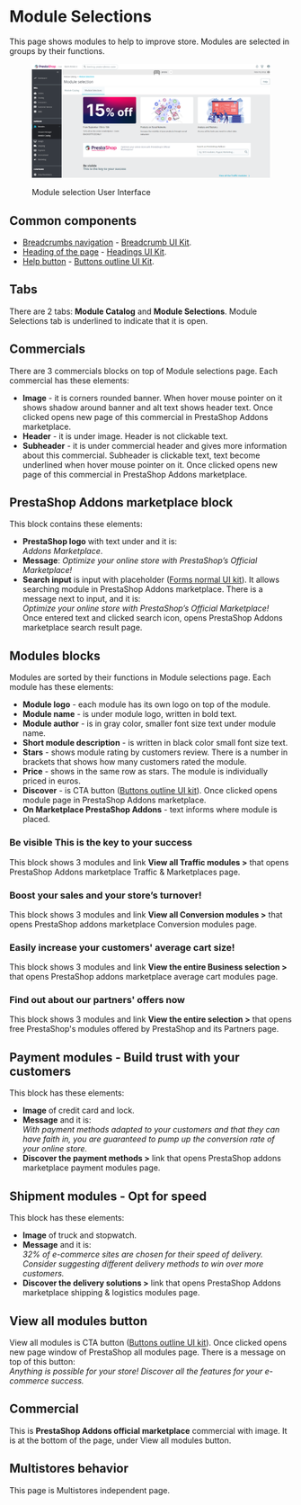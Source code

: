 # Module Selections

This page shows modules to help to improve store. Modules are selected in groups by their functions.

<figure><img src="../../../../../.gitbook/assets/image (97).png" alt=""><figcaption><p>Module selection User Interface</p></figcaption></figure>

## Common components

* ​[Breadcrumbs navigation](https://app.gitbook.com/o/-MAz0PPl5s9ulE9xyliu/s/eRh5ljXXvELkmmdiRmg8/\~/changes/bFfZ6x0W3PrldLavAttl/functional-documentation/ux-ui/common-components/breadcrumbs) - [Breadcrumb UI Kit](https://build.prestashop.com/prestashop-ui-kit/?path=/story/breadcrumb--breadcrumb).
* [Heading of the page](https://app.gitbook.com/o/-MAz0PPl5s9ulE9xyliu/s/eRh5ljXXvELkmmdiRmg8/\~/changes/bFfZ6x0W3PrldLavAttl/functional-documentation/ux-ui/common-components/heading-of-the-page) - [Headings UI Kit](https://build.prestashop.com/prestashop-ui-kit/?path=/story/headings--headings).
* ​[Help button](https://app.gitbook.com/o/-MAz0PPl5s9ulE9xyliu/s/eRh5ljXXvELkmmdiRmg8/\~/changes/bFfZ6x0W3PrldLavAttl/functional-documentation/ux-ui/common-components/help-button) - [Buttons outline UI Kit](https://build.prestashop.com/prestashop-ui-kit/?path=/story/buttons--outline).

## Tabs

There are 2 tabs: **Module Catalog** and **Module Selections**. Module Selections tab is underlined to indicate that it is open.

## Commercials

There are 3 commercials blocks on top of Module selections page. Each commercial has these elements:&#x20;

* **Image** - it is corners rounded banner. When hover mouse pointer on it shows shadow around banner and alt text shows header text. Once clicked opens new page of this commercial in PrestaShop Addons marketplace.
* &#x20;**Header** -  it is under image. Header is not clickable text.
* **Subheader** -  it is under commercial header and gives more information about this commercial. Subheader is clickable text, text become underlined when hover mouse pointer on it. Once clicked opens new page of this commercial in PrestaShop Addons marketplace.

## **PrestaShop Addons marketplace block**

This block contains these elements:

* **PrestaShop logo** with text under and it is: \
  _Addons Marketplace_.
* **Message**: _Optimize your online store with PrestaShop’s Official Marketplace!_
* **Search input** is input with placeholder ([Forms normal UI kit](https://build.prestashop.com/prestashop-ui-kit/?path=/story/forms--normal)). It allows searching module in PrestaShop Addons marketplace. There is a message next to input, and it is: \
  _Optimize your online store with PrestaShop’s Official Marketplace!_\
  Once entered text and clicked search icon, opens PrestaShop Addons marketplace search result page.&#x20;

## Modules blocks

Modules are sorted by their functions in Module selections page. Each module has these elements:

* **Module logo** - each module has its own logo on top of the module.
* **Module name** - is under module logo, written in bold text.
* **Module author** - is in gray color, smaller font size text under module name.
* **Short module description** - is written in black color small font size text.
* **Stars** - shows module rating by customers review. There is a number in brackets that shows how many customers rated the module.
* **Price** -  shows in the same row as stars. The module is individually priced in euros.
* **Discover** - is CTA button ([Buttons outline UI kit](https://build.prestashop.com/prestashop-ui-kit/?path=/story/buttons--outline)). Once clicked opens module page in PrestaShop Addons marketplace.
* **On Marketplace PrestaShop Addons** - text informs where module is placed.

### Be visible This is the key to your success

This block shows 3 modules and link **View all Traffic modules >** that opens PrestaShop Addons marketplace Traffic & Marketplaces page.

### Boost your sales and your store’s turnover!

This block shows 3 modules and link **View all Conversion modules >** that opens PrestaShop addons marketplace Conversion modules page.

### Easily increase your customers' average cart size!

This block shows 3 modules and link **View the entire Business selection >** that opens PrestaShop addons marketplace average cart modules page.

### Find out about our partners' offers now

This block shows 3 modules and link **View the entire selection >** that opens free PrestaShop's modules offered by PrestaShop and its Partners page.

## Payment modules - Build trust with your customers

This block has these elements:

* **Image** of credit card and lock.
* **Message** and it is: \
  _With payment methods adapted to your customers and that they can have faith in, you are guaranteed to pump up the conversion rate of your online store._
* **Discover the payment methods >** link that opens PrestaShop addons marketplace payment modules page.

## Shipment modules - Opt for speed

This block has these elements:

* **Image** of truck and stopwatch.
* **Message** and it is:\
  _32% of e-commerce sites are chosen for their speed of delivery. Consider suggesting different delivery methods to win over more customers._
* **Discover the delivery solutions >** link that opens PrestaShop Addons marketplace shipping & logistics modules page.

## View all modules button

View all modules is CTA button ([Buttons outline UI kit](https://build.prestashop.com/prestashop-ui-kit/?path=/story/buttons--outline)). Once clicked opens new page window of PrestaShop all modules page. There is a message on top of this button:\
_Anything is possible for your store! Discover all the features for your e-commerce success._

## Commercial

This is **PrestaShop Addons official marketplace** commercial with image.  It is at the bottom of the page, under View all modules button.&#x20;

## Multistores behavior

This page is Multistores independent page.
